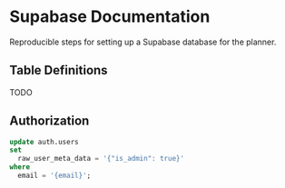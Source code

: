 # Supabase Documentation

Reproducible steps for setting up a Supabase database for the planner.

## Table Definitions

TODO

## Authorization

```sql
update auth.users
set
  raw_user_meta_data = '{"is_admin": true}'
where
  email = '{email}';
```